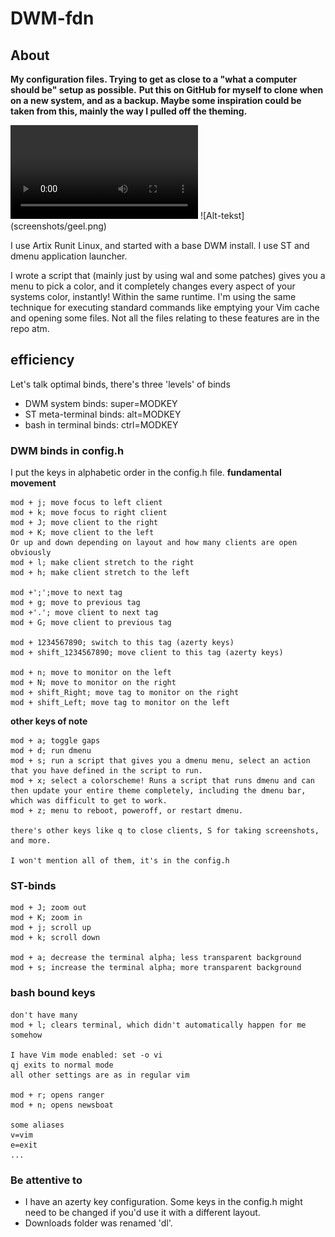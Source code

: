  DWM-fdn
=============
## About
**My configuration files. Trying to get as close to a "what a computer should be" setup as possible.**
**Put this on GitHub for myself to clone when on a new system, and as a backup. Maybe some inspiration could be taken from this, mainly the way I pulled off the theming.**
    
<video controls>
  <source src="screenshots/demo.mp4" type="video/mp4">
  Je browser ondersteunt geen video.
</video>
![Alt-tekst](screenshots/geel.png)

I use Artix Runit Linux, and started with a base DWM install. I use ST and dmenu application launcher. 

I wrote a script that (mainly just by using wal and some patches) gives you a menu to pick a color, and it completely changes every aspect of your systems color, instantly! Within the same runtime. 
    I'm using the same technique for executing standard commands like emptying your Vim cache and opening some files. 
    Not all the files relating to these features are in the repo atm.

    
## efficiency
Let's talk optimal binds, there's three 'levels' of binds
- DWM system binds: super=MODKEY
- ST meta-terminal binds: alt=MODKEY
- bash in terminal binds: ctrl=MODKEY


### DWM binds in config.h
I put the keys in alphabetic order in the config.h file.
**fundamental movement**
    
    
```
mod + j; move focus to left client
mod + k; move focus to right client
mod + J; move client to the right
mod + K; move client to the left
Or up and down depending on layout and how many clients are open obviously
mod + l; make client stretch to the right
mod + h; make client stretch to the left

mod +';';move to next tag
mod + g; move to previous tag
mod +'.'; move client to next tag
mod + G; move client to previous tag

mod + 1234567890; switch to this tag (azerty keys)
mod + shift_1234567890; move client to this tag (azerty keys)

mod + n; move to monitor on the left
mod + N; move to monitor on the right
mod + shift_Right; move tag to monitor on the right
mod + shift_Left; move tag to monitor on the left
```

**other keys of note**
```
mod + a; toggle gaps
mod + d; run dmenu
mod + s; run a script that gives you a dmenu menu, select an action that you have defined in the script to run.
mod + x; select a colorscheme! Runs a script that runs dmenu and can then update your entire theme completely, including the dmenu bar, which was difficult to get to work.
mod + z; menu to reboot, poweroff, or restart dmenu.

there's other keys like q to close clients, S for taking screenshots, and more.

I won't mention all of them, it's in the config.h
```

### ST-binds
```
mod + J; zoom out
mod + K; zoom in
mod + j; scroll up
mod + k; scroll down

mod + a; decrease the terminal alpha; less transparent background
mod + s; increase the terminal alpha; more transparent background
```

### bash bound keys
```
don't have many
mod + l; clears terminal, which didn't automatically happen for me somehow

I have Vim mode enabled: set -o vi
qj exits to normal mode
all other settings are as in regular vim

mod + r; opens ranger
mod + n; opens newsboat

some aliases
v=vim
e=exit
...
```

### Be attentive to
- I have an azerty key configuration. Some keys in the config.h might need to be changed if you'd use it with a different layout.
- Downloads folder was renamed 'dl'.


